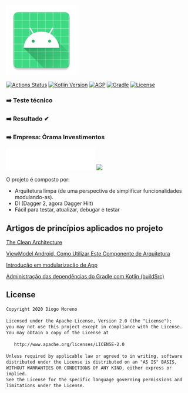 <img src="app/src/main/res/mipmap-xxxhdpi/ic_launcher.png" />

[![Actions Status](https://github.com/CapitalCoding/events-app/workflows/android/badge.svg)](https://github.com/CapitalCoding/events-app/actions)
[![Kotlin Version](https://img.shields.io/badge/kotlin-1.3.72-blue.svg)](http://kotlinlang.org/)
[![AGP](https://img.shields.io/badge/AGP-4.0.0-blue)](https://developer.android.com/studio/releases/gradle-plugin)
[![Gradle](https://img.shields.io/badge/Gradle-6.5-blue)](https://gradle.org)
[![License](https://img.shields.io/badge/License-Apache%202.0-blue.svg)](http://www.apache.org/licenses/LICENSE-2.0)


### ➡️ Teste técnico
### ➡️ Resultado ✔
### ➡️ Empresa: Órama Investimentos

<img src="screenshots/orama.svg">


<img src="https://diogomoreno.com/wp-content/uploads/2020/12/clean.png"/>

O projeto é composto por:
- Arquitetura limpa (de uma perspectiva de simplificar funcionalidades modulando-as).
- DI (Dagger 2, agora Dagger Hilt)
- Fácil para testar, atualizar, debugar e testar

Artigos de princípios aplicados no projeto
-

[The Clean Architecture](https://blog.cleancoder.com/uncle-bob/2012/08/13/the-clean-architecture.html)

[ViewModel Android, Como Utilizar Este Componente de Arquitetura](https://www.thiengo.com.br/viewmodel-android-como-utilizar-este-componente-de-arquitetura)

[Introdução em modularização de App](https://proandroiddev.com/intro-to-app-modularization-42411e4c421e)

[Administração das dependências do Gradle com Kotlin (buildSrc)](https://proandroiddev.com/gradle-dependency-management-with-kotlin-94eed4df9a28)

License
-

    Copyright 2020 Diogo Moreno

    Licensed under the Apache License, Version 2.0 (the "License");
    you may not use this project except in compliance with the License.
    You may obtain a copy of the License at

       http://www.apache.org/licenses/LICENSE-2.0

    Unless required by applicable law or agreed to in writing, software
    distributed under the License is distributed on an "AS IS" BASIS,
    WITHOUT WARRANTIES OR CONDITIONS OF ANY KIND, either express or implied.
    See the License for the specific language governing permissions and
    limitations under the License.
